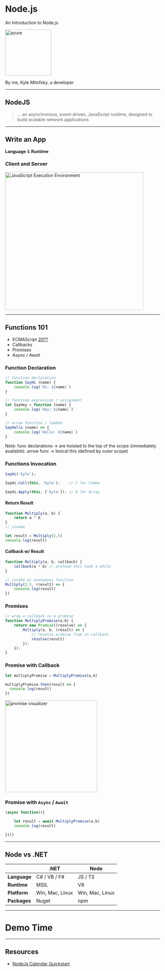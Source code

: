 # Node.js

An Introduction to Node.js

<img src="content/images/nodejs.png" width="150" alt="azure" class="transparent-img">


By me, Kyle Mitofsky, a developer

---

## NodeJS

> ... an asynchronous, event-driven, JavaScript runtime, designed to build scalable network applications

---


## Write an App

**Language**
&
**Runtime**



### Client and Server

<img src="content/images/ClientServerJS.png" width="450" alt="JavaScript Execution Environment" >

---

## Functions 101

* ECMAScript [20??](https://codeburst.io/javascript-wtf-is-es6-es8-es-2017-ecmascript-dca859e4821c)
* Callbacks
* Promises
* Async / Await




### Function Declaration

```js
// function declaration
function SayHi (name) {
    console.log(`Hi: ${name}`)
}

// function expression / assignment
let SayHey = function (name) {
    console.log(`Hey: ${name}`)
}

// arrow function / lambda
SayHello (name) => {
    console.log(`Hello: ${name}`)
}
```

Note: func declarations -> are hoisted to the top of the scope (immediately available).
arrow func -> lexical this (defined by outer scope)




### Functions Invocation

```js
SayHi('kyle');

SayHi.Call(this, 'kyle');    // C for Comma

SayHi.Apply(this, ['kyle']); // A for Array
```




#### Return Result

```js
function Multiply(a, b) {
    return a * b
}
// invoke

let result = Multiply(2,5)
console.log(result)
```

#### Callback w/ Result

```js
function Multiply(a, b, callback) {
    callback(a * b) // pretend this took a while
}

// invoke w/ anonymous function
Multiply(2,5, (result) => {
    console.log(result)
})
```



### Promises

```js
// wrap a callback in a promise
function MultiplyPromise(a,b) {
    return new Promise((resolve) => {
        Multiply(a, b, (result) => {
            // resolve promise from in callback
            resolve(result)
        });
    });
}
```



### Promise with Callback

```js
let multiplyPromise = MultiplyPromise(a,b)

multiplyPromise.then(result => {
  console.log(result)
})
```

[<img src="content/images/promise.png" width="300" alt="promise visualizer">](https://bevacqua.github.io/promisees/#)




### Promise with `Async` / `Await`

```js
(async function(){

    let result = await MultiplyPromise(a,b)
    console.log(result)

})()
```

---

## Node vs .NET

|              | .NET            | Node            |
| ------------ | --------------- | --------------- |
| **Language** | C# / VB / F#    | JS / TS         |
| **Runtime**  | MSIL            | V8              |
| **Platform** | Win, Mac, Linux | Win, Mac, Linux |
| **Packages** | Nuget           | npm             |

---

# Demo Time

---

## Resources

* [NodeJs Calendar Quickstart](https://developers.google.com/calendar/quickstart/nodejs)

